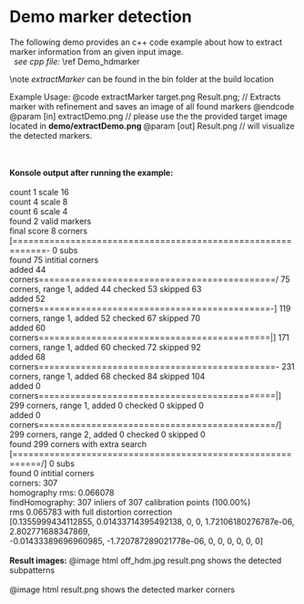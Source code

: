 Demo marker detection
================

The following demo provides an c++ code example about how to extract marker information from an given input image.
<br>
&nbsp; <VAR>see cpp file:</VAR>  \ref Demo_hdmarker
<br>

\note
<VAR> extractMarker </VAR> can be found in the bin folder at the build location


Example Usage:
 @code
     extractMarker target.png Result.png; // Extracts marker with refinement and saves an image of all found markers
 @endcode
 @param [in] extractDemo.png // please use the the provided target image located in <STRONG> demo/extractDemo.png </STRONG>
 @param [out]  Result.png // will visualize the detected markers.
 <br>
<br>
<br>

<STRONG>Konsole output after running the example:</STRONG>
<br><br>
count 1 scale 16<br>
count 4 scale 8<br>
count 6 scale 4<br>
found 2 valid markers<br>
final score 8 corners<br>
[============================================================- 0 subs<br>
found 75 intitial corners<br>
added 44 corners=============================================/ 75 corners, range 1, added 44 checked 53 skipped 63<br>
added 52 corners============================================-] 119 corners, range 1, added 52 checked 67 skipped 70<br>
added 60 corners============================================|] 171 corners, range 1, added 60 checked 72 skipped 92<br>
added 68 corners=============================================- 231 corners, range 1, added 68 checked 84 skipped 104<br>
added 0 corners=============================================|] 299 corners, range 1, added 0 checked 0 skipped 0<br>
added 0 corners=============================================/] 299 corners, range 2, added 0 checked 0 skipped 0<br>
found 299 corners with extra search<br>
[===========================================================/] 0 subs<br>
found 0 intitial corners<br>
corners: 307<br>
homography rms: 0.066078<br>
findHomography: 307 inliers of 307 calibration points (100.00%)<br>
rms 0.065783 with full distortion correction<br>
[0.1355999434112855, 0.01433714395492138, 0, 0, 1.72106180276787e-06, 2.802771688347869,<br>
-0.01433389696960985, -1.720787289021778e-06, 0, 0, 0, 0, 0, 0]
<br>
<br>
<STRONG>Result images:</STRONG>
@image html off_hdm.jpg result.png shows the detected subpatterns
<br>
<br>
@image html result.png shows the detected marker corners
<br>
